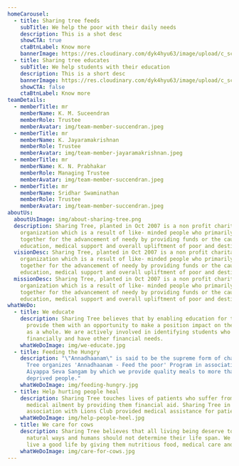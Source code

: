 ```yaml
---
homeCarousel:
  - title: Sharing tree feeds
    subTitle: We help the poor with their daily needs
    description: This is a shot desc
    showCTA: true
    ctaBtnLabel: Know more
    bannerImage: https://res.cloudinary.com/dyk4hyu63/image/upload/c_scale,q_auto:eco,w_1920/v1609904206/2021/01/home-banner-sharing-tree-feeds_msil14.jpg
  - title: Sharing tree educates
    subTitle: We help students with their education
    description: This is a short desc
    bannerImage: https://res.cloudinary.com/dyk4hyu63/image/upload/c_scale,q_auto:eco,w_1920/v1609904459/2021/01/home-banner-sharing-tree-educates_eqvdrs.jpg
    showCTA: false
    ctaBtnLabel: Know more
teamDetails:
  - memberTitle: mr
    memberName: K. M. Suceendran
    memberRole: Trustee
    memberAvatar: img/team-member-succendran.jpeg
  - memberTitle: mr
    memberName: K. Jayaramakrishnan
    memberRole: Trustee
    memberAvatar: img/team-member-jayaramakrishnan.jpeg
  - memberTitle: mr
    memberName: K. N. Prabhakar
    memberRole: Managing Trustee
    memberAvatar: img/team-member-succendran.jpeg
  - memberTitle: mr
    memberName: Sridhar Swaminathan
    memberRole: Trustee
    memberAvatar: img/team-member-succendran.jpeg
aboutUs:
  aboutUsImage: img/about-sharing-tree.png
  description: Sharing Tree, planted in Oct 2007 is a non profit charitable
    organization which is a result of like- minded people who primarily work
    together for the advancement of needy by providing funds or the cause of
    education, medical support and overall upliftment of poor and destitute
  visionDesc: Sharing Tree, planted in Oct 2007 is a non profit charitable
    organization which is a result of like- minded people who primarily work
    together for the advancement of needy by providing funds or the cause of
    education, medical support and overall upliftment of poor and destitute
  missionDesc: Sharing Tree, planted in Oct 2007 is a non profit charitable
    organization which is a result of like- minded people who primarily work
    together for the advancement of needy by providing funds or the cause of
    education, medical support and overall upliftment of poor and destitute
whatWeDo:
  - title: We educate
    description: Sharing Tree believes that by enabling education for the youth, we
      provide them with an opportunity to make a position impact on the society
      as a whole. We are actively involved in identifying students who struggle
      financially and have other financial needs.
    whatWeDoImage: img/we-educate.jpg
  - title: Feeding the Hungry
    description: "\"Annadhaanam\" is said to be the supreme form of charity. Sharing
      Tree organizes 'Annadhaanam - Feed the poor' Program in association with
      Aiyappa Seva Sangam by which we provide quality meals to more than 4500
      deprived people."
    whatWeDoImage: img/feeding-hungry.jpg
  - title: Help hurting people heal
    description: Sharing Tree touches lives of patients who suffer from various
      medical ailment by providing them financial aid. Sharing Tree in
      association with Lions Club provided medical assistance for patients.
    whatWeDoImage: img/help-people-heel.jpg
  - title: We care for cows
    description: Sharing Tree believes that all living being deserve to live life by
      natural ways and humans should not determine their life span. We help cows
      live a good life by giving them nutritious food, medical care and love.
    whatWeDoImage: img/care-for-cows.jpg
---
```

